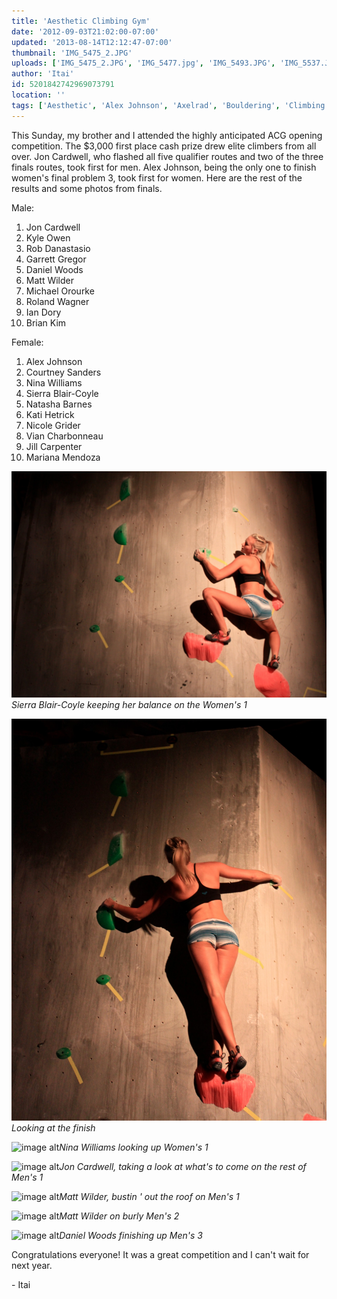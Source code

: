 ```yaml
---
title: 'Aesthetic Climbing Gym'
date: '2012-09-03T21:02:00-07:00'
updated: '2013-08-14T12:12:47-07:00'
thumbnail: 'IMG_5475_2.JPG'
uploads: ['IMG_5475_2.JPG', 'IMG_5477.jpg', 'IMG_5493.JPG', 'IMG_5537.JPG', 'IMG_5517.JPG', 'IMG_5533.JPG', 'IMG_5512.jpg']
author: 'Itai'
id: 5201842742969073791
location: ''
tags: ['Aesthetic', 'Alex Johnson', 'Axelrad', 'Bouldering', 'Climbing', 'Competition', 'Daniel Woods', 'hot', 'Matt Wilder', 'Nina Williams', 'Sierra Blair Coyle']
---
```


This Sunday, my brother and I attended the highly anticipated ACG opening competition. The $3,000 first place cash prize drew elite climbers from all over. Jon Cardwell, who flashed all five qualifier routes and two of the three finals routes, took first for men. Alex Johnson, being the only one to finish women's final problem 3, took first for women. Here are the rest of the results and some photos from finals.

Male:

1. Jon Cardwell
2. Kyle Owen
3. Rob Danastasio
4. Garrett Gregor
5. Daniel Woods
6. Matt Wilder
7. Michael Orourke
8. Roland Wagner
9. Ian Dory
10. Brian Kim

Female:

1. Alex Johnson
2. Courtney Sanders
3. Nina Williams
4. Sierra Blair-Coyle
5. Natasha Barnes
6. Kati Hetrick
7. Nicole Grider
8. Vian Charbonneau
9. Jill Carpenter
10. Mariana Mendoza

![image alt](uploads/IMG_5475_2.JPG)*Sierra Blair-Coyle keeping her balance on the Women's 1*

![image alt](uploads/IMG_5477.jpg)*Looking at the finish*

![image alt](uploads/IMG_5493.JPG)*Nina Williams looking up Women's 1*

![image alt](uploads/IMG_5537.JPG)*Jon Cardwell, taking a look at what's to come on the rest of Men's 1*

![image alt](uploads/IMG_5517.JPG)*Matt Wilder, bustin ' out the roof on Men's 1*

![image alt](uploads/IMG_5533.JPG)*Matt Wilder on burly Men's 2*

![image alt](uploads/IMG_5512.jpg)*Daniel Woods finishing up Men's 3*

Congratulations everyone! It was a great competition and I can't wait for next year.

\- Itai

